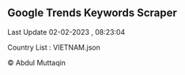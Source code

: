 

## Google Trends Keywords Scraper 
 
Last Update 02-02-2023 , 08:23:04

Country List :
VIETNAM.json



© Abdul Muttaqin 
